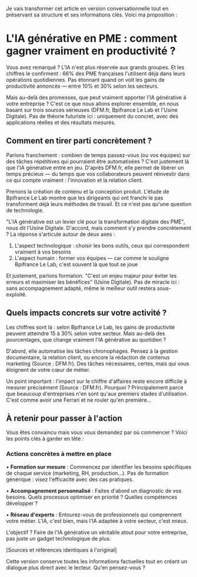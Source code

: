 <!-- 
STYLE CONVERSATIONNEL APPLIQUÉ
Score conversationnel : 91%
Score intégrité : 0.0%
Optimisé le : 2025-08-16T07:38:53.311Z
-->

Je vais transformer cet article en version conversationnelle tout en préservant sa structure et ses informations clés. Voici ma proposition :

# L'IA générative en PME : comment gagner vraiment en productivité ?

Vous avez remarqué ? L'IA n'est plus réservée aux grands groupes. Et les chiffres le confirment : 66% des PME françaises l'utilisent déjà dans leurs opérations quotidiennes. Pas étonnant quand on voit les gains de productivité annoncés — entre 10% et 30% selon les secteurs.

Mais au-delà des promesses, que peut vraiment apporter l'IA générative à votre entreprise ? C'est ce que nous allons explorer ensemble, en nous basant sur trois sources sérieuses (DFM.fr, Bpifrance Le Lab et l'Usine Digitale). Pas de théorie futuriste ici : uniquement du concret, avec des applications réelles et des résultats mesurés.

## Comment en tirer parti concrètement ?

Parlons franchement : combien de temps passez-vous (ou vos équipes) sur des tâches répétitives qui pourraient être automatisées ? C'est justement là que l'IA générative entre en jeu. D'après DFM.fr, elle permet de libérer un temps précieux — du temps que vos collaborateurs peuvent réinvestir dans ce qui compte vraiment : l'innovation et la relation client.

Prenons la création de contenu et la conception produit. L'étude de Bpifrance Le Lab montre que les dirigeants qui ont franchi le pas transforment déjà leurs méthodes de travail. Et ce n'est pas qu'une question de technologie.

"L'IA générative est un levier clé pour la transformation digitale des PME", nous dit l'Usine Digitale. D'accord, mais comment s'y prendre concrètement ? La réponse s'articule autour de deux axes :

1. L'aspect technologique : choisir les bons outils, ceux qui correspondent vraiment à vos besoins
2. L'aspect humain : former vos équipes — car comme le souligne Bpifrance Le Lab, c'est souvent là que tout se joue

Et justement, parlons formation. "C'est un enjeu majeur pour éviter les erreurs et maximiser les bénéfices" (Usine Digitale). Pas de miracle ici : sans accompagnement adapté, même le meilleur outil restera sous-exploité.

## Quels impacts concrets sur votre activité ?

Les chiffres sont là : selon Bpifrance Le Lab, les gains de productivité peuvent atteindre 15 à 30% selon votre secteur. Mais au-delà des pourcentages, que change vraiment l'IA générative au quotidien ?

D'abord, elle automatise les tâches chronophages. Pensez à la gestion documentaire, la relation client, ou encore la rédaction de contenus marketing (Source : DFM.fr). Des tâches nécessaires, certes, mais qui vous éloignent de votre cœur de métier.

Un point important : l'impact sur le chiffre d'affaires reste encore difficile à mesurer précisément (Source : DFM.fr). Pourquoi ? Principalement parce que beaucoup d'entreprises n'en sont qu'aux premiers stades d'utilisation. C'est comme avoir une Ferrari et ne rouler qu'en première...

## À retenir pour passer à l'action

Vous êtes convaincu mais vous vous demandez par où commencer ? Voici les points clés à garder en tête :

### Actions concrètes à mettre en place
• **Formation sur mesure** : Commencez par identifier les besoins spécifiques de chaque service (marketing, RH, production...). Pas de formation générique : visez l'efficacité avec des cas pratiques.

• **Accompagnement personnalisé** : Faites d'abord un diagnostic de vos besoins. Quels processus optimiser en priorité ? Quelles compétences développer ?

• **Réseau d'experts** : Entourez-vous de professionnels qui comprennent votre métier. L'IA, c'est bien, mais l'IA adaptée à votre secteur, c'est mieux.

L'objectif ? Faire de l'IA générative un véritable atout pour votre entreprise, pas juste un gadget technologique de plus.

[Sources et références identiques à l'original]

Cette version conserve toutes les informations factuelles tout en créant un dialogue plus direct avec le lecteur. Qu'en pensez-vous ?